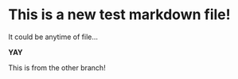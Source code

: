 # This is a new test markdown file!

It could be anytime of file...

**YAY**

This is from the other branch!